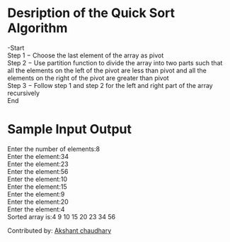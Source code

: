 # Desription of the Quick Sort Algorithm<br/>
-Start<br/>
Step 1 − Choose the last element of the array as pivot<br>
Step 2 − Use partition function to divide the array into two parts such that all the elements on the left of the pivot are less than pivot and all the elements on the right of the pivot are greater than pivot<br>
Step 3 − Follow step 1 and step 2 for the left and right part of the array recursively<br>
End<br/>


# Sample Input Output<br/>
Enter the number of elements:8<br>
Enter the element:34<br>
Enter the element:23<br>
Enter the element:56<br>
Enter the element:10<br>
Enter the element:15<br>
Enter the element:9<br>
Enter the element:20<br>
Enter the element:4<br>
Sorted array is:4 9 10 15 20 23 34 56<br/>


Contributed by: [Akshant chaudhary](https://github.com/akshantchaudhary09)
